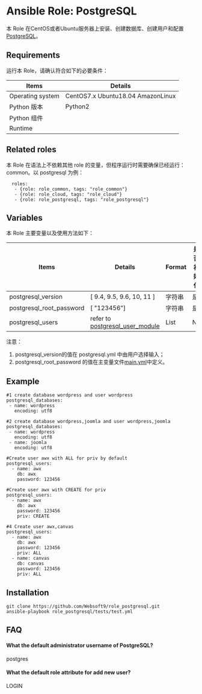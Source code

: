 Ansible Role: PostgreSQL
=========

本 Role 在CentOS或者Ubuntu服务器上安装、创建数据库、创建用户和配置 [PostgreSQL](https://www.postgresql.org/)。

## Requirements

运行本 Role，请确认符合如下的必要条件：

| **Items**      | **Details** |
| ------------------| ------------------|
| Operating system | CentOS7.x Ubuntu18.04 AmazonLinux|
| Python 版本 | Python2  |
| Python 组件 |    |
| Runtime |  |


## Related roles

本 Role 在语法上不依赖其他 role 的变量，但程序运行时需要确保已经运行：common。以 postgresql 为例：

```
  roles:
   - {role: role_common, tags: "role_common"}   
   - {role: role_cloud, tags: "role_cloud"}
   - {role: role_postgresql, tags: "role_postgresql"}
```


## Variables

本 Role 主要变量以及使用方法如下：

| **Items**      | **Details** | **Format**  | **是否初始化** |
| ------------------| ------------------|-----|-----|
| postgresql_version | [ 9.4, 9.5, 9.6, 10, 11 ] | 字符串 |是|
| postgresql_root_password | [ "123456"] | 字符串 |是|
| postgresql_users | refer to [postgresql_user_module](https://docs.ansible.com/ansible/2.9/modules/postgresql_user_module.html#parameter-priv) |  List |No |

注意：
1. postgresql_version的值在 postgresql.yml 中由用户选择输入；
2. postgresql_root_password 的值在主变量文件[main.yml](https://github.com/Websoft9/ansible-postgresql/blob/master/vars/main.yml)中定义。


## Example

```
#1 create database wordpress and user wordpress
postgresql_databases:
 - name: wordpress
   encoding: utf8

#2 create database wordpress,joomla and user wordpress,joomla
postgresql_databases:
 - name: wordpress
   encoding: utf8
 - name: joomla
   encoding: utf8

#Create user awx with ALL for priv by default
postgresql_users:
  - name: awx
    db: awx
    password: 123456

#Create user awx with CREATE for priv
postgresql_users:
  - name: awx
    db: awx
    password: 123456
    priv: CREATE

#4 Create user awx,canvas
postgresql_users:
  - name: awx
    db: awx
    password: 123456
    priv: ALL
  - name: canvas
    db: canvas
    password: 123456
    priv: ALL
```
## Installation

```
git clone https://github.com/Websoft9/role_postgresql.git
ansible-playbook role_postgresql/tests/test.yml
```

## FAQ

#### What the default administrator username of PostgreSQL?

postgres

#### What the default role attribute for add new user?

LOGIN
